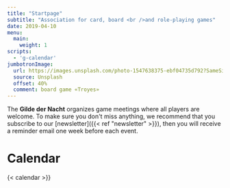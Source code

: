 ```yaml
---
title: "Startpage"
subtitle: "Association for card, board <br />and role-playing games"
date: 2019-04-10
menu:
  main:
    weight: 1
scripts:
  - 'g-calendar'
jumbotronImage:
  url: https://images.unsplash.com/photo-1547638375-ebf04735d792?SameSite=None
  source: Unsplash
  offset: 40%
  comment: board game «Troyes»
---
```


The **Gilde der Nacht** organizes game meetings where all players are welcome. To make sure you don't miss anything, we recommend that you subscribe to our [newsletter]({{< ref "newsletter" >}}), then you will receive a reminder email one week before each event.

# Calendar

{< calendar >}}
